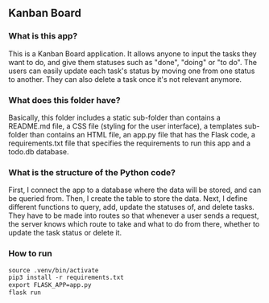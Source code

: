 ## Kanban Board

### What is this app?
This is a Kanban Board application. It allows anyone to input the tasks they want to do, and give them statuses such as "done", "doing" or "to do". The users can easily update each task's status by moving one from one status to another. They can also delete a task once it's not relevant anymore.

### What does this folder have?
Basically, this folder includes a static sub-folder than contains a README.md file, a CSS file (styling for the user interface), a templates sub-folder than contains an HTML file, an app.py file that has the Flask code, a requirements.txt file that specifies the requirements to run this app and a todo.db database.

### What is the structure of the Python code?
First, I connect the app to a database where the data will be stored, and can be queried from.
Then, I create the table to store the data.
Next, I define different functions to query, add, update the statuses of, and delete tasks. They have to be made into routes so that whenever a user sends a request, the server knows which route to take and what to do from there, whether to update the task status or delete it.

### How to run

```python3.6 -m venv .venv 
source .venv/bin/activate
pip3 install -r requirements.txt
export FLASK_APP=app.py
flask run
